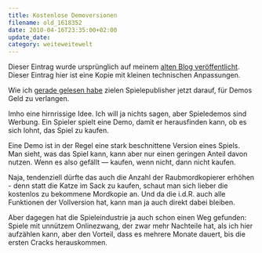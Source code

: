 ```yaml
---
title: Kostenlose Demoversionen
filename: old_1618352
date: 2010-04-16T23:35:00+02:00
update_date:
category: weiteweitewelt
---
```

Dieser Eintrag wurde ursprünglich auf meinem [alten Blog veröffentlicht](https://stu.blogger.de/stories/1618352/). Dieser Eintrag hier ist eine Kopie mit kleinen technischen Anpassungen.

Wie ich [gerade gelesen habe](http://www.gulli.com/news/publisher-crytek-kostenlose-demos-werden-aussterben-2010-04-16) zielen Spielepublisher jetzt darauf, für Demos Geld zu verlangen.

Imho eine hirnrissige Idee. Ich will ja nichts sagen, aber Spieledemos sind Werbung. Ein Spieler spielt eine Demo, damit er herausfinden kann, ob es sich lohnt, das Spiel zu kaufen.

Eine Demo ist in der Regel eine stark beschnittene Version eines Spiels. Man sieht, was das Spiel kann, kann aber nur einen geringen Anteil davon nutzen. Wenn es also gefällt &mdash; kaufen, wenn nicht, dann nicht kaufen.

Naja, tendenziell dürfte das auch die Anzahl der Raubmordkopierer erhöhen - denn statt die Katze im Sack zu kaufen, schaut man sich lieber die kostenlos zu bekommene Mordkopie an. Und da die i.d.R. auch alle Funktionen der Vollversion hat, kann man ja auch direkt dabei bleiben.

Aber dagegen hat die Spieleindustrie ja auch schon einen Weg gefunden: Spiele mit unnützem Onlinezwang, der zwar mehr Nachteile hat, als ich hier aufzählen kann, aber den Vorteil, dass es mehrere Monate dauert, bis die ersten Cracks herauskommen.
